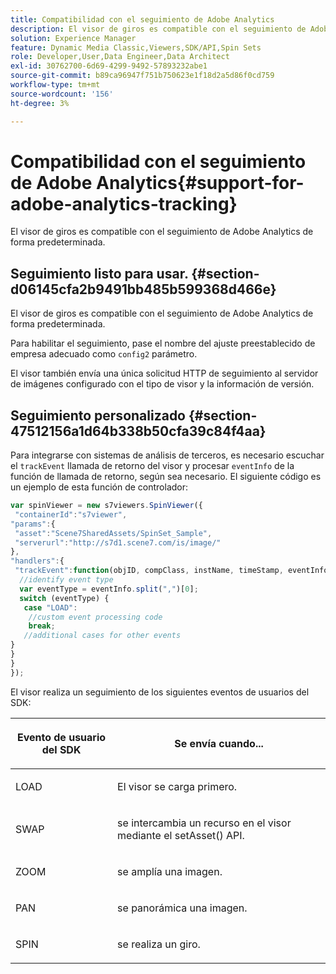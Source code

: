 ```yaml
---
title: Compatibilidad con el seguimiento de Adobe Analytics
description: El visor de giros es compatible con el seguimiento de Adobe Analytics de forma predeterminada.
solution: Experience Manager
feature: Dynamic Media Classic,Viewers,SDK/API,Spin Sets
role: Developer,User,Data Engineer,Data Architect
exl-id: 30762700-6d69-4299-9492-57893232abe1
source-git-commit: b89ca96947f751b750623e1f18d2a5d86f0cd759
workflow-type: tm+mt
source-wordcount: '156'
ht-degree: 3%

---
```


# Compatibilidad con el seguimiento de Adobe Analytics{#support-for-adobe-analytics-tracking}

El visor de giros es compatible con el seguimiento de Adobe Analytics de forma predeterminada.

## Seguimiento listo para usar. {#section-d06145cfa2b9491bb485b599368d466e}

El visor de giros es compatible con el seguimiento de Adobe Analytics de forma predeterminada.

Para habilitar el seguimiento, pase el nombre del ajuste preestablecido de empresa adecuado como `config2` parámetro.

El visor también envía una única solicitud HTTP de seguimiento al servidor de imágenes configurado con el tipo de visor y la información de versión.

## Seguimiento personalizado {#section-47512156a1d64b338b50cfa39c84f4aa}

Para integrarse con sistemas de análisis de terceros, es necesario escuchar el `trackEvent` llamada de retorno del visor y procesar `eventInfo` de la función de llamada de retorno, según sea necesario. El siguiente código es un ejemplo de esta función de controlador:

```javascript {.line-numbers}
var spinViewer = new s7viewers.SpinViewer({ 
 "containerId":"s7viewer", 
"params":{ 
 "asset":"Scene7SharedAssets/SpinSet_Sample", 
 "serverurl":"http://s7d1.scene7.com/is/image/" 
}, 
"handlers":{ 
 "trackEvent":function(objID, compClass, instName, timeStamp, eventInfo) { 
  //identify event type 
  var eventType = eventInfo.split(",")[0]; 
  switch (eventType) { 
   case "LOAD": 
    //custom event processing code 
    break; 
   //additional cases for other events 
} 
} 
} 
});
```

El visor realiza un seguimiento de los siguientes eventos de usuarios del SDK:

<table id="table_5D090E6614974D968E1A93B5727D859C"> 
 <thead> 
  <tr> 
   <th colname="col1" class="entry"> <p>Evento de usuario del SDK </p> </th> 
   <th colname="col2" class="entry"> <p>Se envía cuando... </p> </th> 
  </tr> 
 </thead>
 <tbody> 
  <tr> 
   <td colname="col1"> <p> <span class="codeph"> LOAD </span> </p> </td> 
   <td colname="col2"> <p>El visor se carga primero. </p> </td> 
  </tr> 
  <tr> 
   <td colname="col1"> <p> <span class="codeph"> SWAP </span> </p> </td> 
   <td colname="col2"> <p>se intercambia un recurso en el visor mediante el <span class="codeph"> setAsset() </span> API. </p> </td> 
  </tr> 
  <tr> 
   <td colname="col1"> <p> <span class="codeph"> ZOOM </span> </p> </td> 
   <td colname="col2"> <p> se amplía una imagen. </p> </td> 
  </tr> 
  <tr> 
   <td colname="col1"> <p> <span class="codeph"> PAN </span> </p> </td> 
   <td colname="col2"> <p>se panorámica una imagen. </p> </td> 
  </tr> 
  <tr> 
   <td colname="col1"> <p> <span class="codeph"> SPIN </span> </p> </td> 
   <td colname="col2"> <p> se realiza un giro. </p> </td> 
  </tr> 
 </tbody> 
</table>

